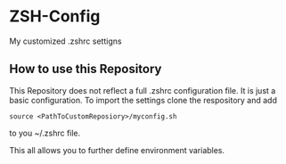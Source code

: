 # ZSH-Config
My customized .zshrc settigns 


## How to use this Repository
This Repository does not reflect a full .zshrc configuration file. It is just a basic configuration. To import the settings clone the respository and add

```
source <PathToCustomReposiory>/myconfig.sh
```

to you ~/.zshrc file. 

This all allows you to further define environment variables.